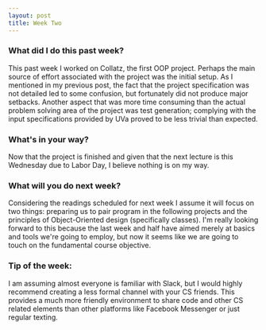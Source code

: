```yaml
---
layout: post
title: Week Two
---
```


### What did I do this past week?
This past week I worked on Collatz, the first OOP project. Perhaps the main source of effort associated with the project was the initial setup. As I mentioned in my previous post, the fact that the project specification was not  detailed led to some confusion, but fortunately did not produce major setbacks. Another aspect that was more time consuming than the actual problem solving area of the project was test generation; complying with the input specifications provided by UVa proved to be less trivial than expected.

### What's in your way?
Now that the project is finished and given that the next lecture is this Wednesday due to Labor Day, I believe nothing is on my way.

### What will you do next week?
Considering the readings scheduled for next week I assume it will focus on two things: preparing us to pair program in the following projects and the principles of Object-Oriented design (specifically classes). I'm really looking forward to this because the last week and half have aimed merely at basics and tools we're going to employ, but now it seems like we are going to touch on the fundamental course objective.

### Tip of the week:
I am assuming almost everyone is familiar with Slack, but I would highly recommend creating a less formal channel with your CS friends. This provides a much more friendly environment to share code and other CS related elements than other platforms like Facebook Messenger or just regular texting.
